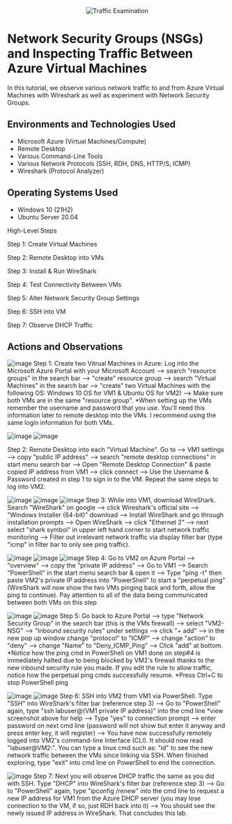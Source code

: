 <p align="center">
<img src="https://i.imgur.com/Ua7udoS.png" alt="Traffic Examination"/>
</p>

<h1>Network Security Groups (NSGs) and Inspecting Traffic Between Azure Virtual Machines</h1>
In this tutorial, we observe various network traffic to and from Azure Virtual Machines with Wireshark as well as experiment with Network Security Groups. <br />




<h2>Environments and Technologies Used</h2>

- Microsoft Azure (Virtual Machines/Compute)
- Remote Desktop
- Various Command-Line Tools
- Various Network Protocols (SSH, RDH, DNS, HTTP/S, ICMP)
- Wireshark (Protocol Analyzer)

<h2>Operating Systems Used </h2>

- Windows 10 (21H2)
- Ubuntu Server 20.04

High-Level Steps

Step 1: Create Virtual Machines

Step 2: Remote Desktop into VMs

Step 3: Install & Run WireShark

Step 4: Test Connectivity Between VMs

Step 5: Alter Network Security Group Settings

Step 6: SSH into VM

Step 7: Observe DHCP Traffic

<h2>Actions and Observations</h2>

![image](https://github.com/derekjonesaa/azure-network-protocols/assets/167825508/f3e6f991-d58f-4381-b421-cafa6792d9a1)
Step 1: Create two Vitrual Machines in Azure: Log into the Microsoft Azure Portal with your Microsoft Account --> search "resource groups" in the search bar --> "create" resource group --> search "Virtual Machines" in the search bar --> "create" two Virtual Machines with the following OS: Windows 10 OS for VM1 & Ubuntu OS for VM2) --> Make sure both VMs are in the same "resource group". *When setting up the VMs remember the username and password that you use. You'll need this information later to remote desktop into the VMs. I recommend using the same login information for both VMs.

![image](https://github.com/derekjonesaa/azure-network-protocols/assets/167825508/893878b4-b9ba-4553-9b62-073e8a650d85)
![image](https://github.com/derekjonesaa/azure-network-protocols/assets/167825508/22b054cc-0092-43a4-8343-d198ec1c4ab9)

Step 2: Remote Desktop into each "Virtual Machine". Go to --> VM1 settings --> copy "public IP address" --> search "remote desktop connections" in start menu search bar --> Open "Remote Desktop Connection" & paste copied IP address from VM1 --> click connect --> Use the Username & Password created in step 1 to sign in to the VM. Repeat the same steps to log into VM2.

![image](https://github.com/derekjonesaa/azure-network-protocols/assets/167825508/08b0bc8a-0eba-4726-9878-e6994d8a8c7f)
![image](https://github.com/derekjonesaa/azure-network-protocols/assets/167825508/46bfc651-685a-4e42-bf39-bc6f04502def)
![image](https://github.com/derekjonesaa/azure-network-protocols/assets/167825508/93e18a11-f84a-4447-9daa-c5acade2dc24)
Step 3: While into VM1, download WireShark. Search "WireShark" on google --> click Wireshark's official site --> "Windows Installer (64-bit)" download --> Install WireShark and go through installation prompts --> Open WireShark --> click "Ethernet 2" --> next select "shark symbol" in upper left hand corner to start network traffic monitoring --> Filter out irrelevant network traffic via display filter bar (type "icmp" in filter bar to only see ping traffic).

![image](https://github.com/derekjonesaa/azure-network-protocols/assets/167825508/149640dd-f95a-4641-a580-38d044a0d293)
![image](https://github.com/derekjonesaa/azure-network-protocols/assets/167825508/41cce259-0f88-46d9-856e-676ea4342a85)
![image](https://github.com/derekjonesaa/azure-network-protocols/assets/167825508/a7dd37fd-4956-42b4-a00c-4a9d94328ee1)
Step 4: Go to VM2 on Azure Portal --> "overview" --> copy the "private IP address" --> Go to VM1 --> Search "PowerShell" in the start menu search bar & open it --> Type "ping -t" then paste VM2's private IP address into "PowerShell" to start a "perpetual ping" (WireShark will now show the two VMs pinging back and forth, allow the ping to continue). Pay attention to all of the data being communicated between both VMs on this step

![image](https://github.com/derekjonesaa/azure-network-protocols/assets/167825508/303d45c0-4130-42f6-9796-5f3855a9c238)
![image](https://github.com/derekjonesaa/azure-network-protocols/assets/167825508/a425dd4e-09f6-4e54-ae03-1170ee992581)
Step 5: Go back to Azure Portal --> type "Network Security Group" in the search bar (this is the VMs firewall) --> select "VM2-NSG" --> "Inbound security rules" under settings --> click "+ add" --> in the new pop up window change "protocol" to "ICMP" --> change "action" to "deny" --> change "Name" to "Deny_ICMP_Ping" --> Click "add" at bottom. *Notice how the ping cmd in PowerShell on VM1 done on step#4 is immediately halted due to being blocked by VM2's firewall thanks to the new inbound security rule you made. If you edit the rule to allow traffic, notice how the perpetual ping cmds successfully resume. *Press Ctrl+C to stop PowerShell ping

![image](https://github.com/derekjonesaa/azure-network-protocols/assets/167825508/2b5fb868-8e80-4623-bc65-465f95acc86f)
![image](https://github.com/derekjonesaa/azure-network-protocols/assets/167825508/c594c451-b8f2-4790-b364-df299f6651ee)
Step 6: SSH into VM2 from VM1 via PowerShell. Type "SSH" into WireShark's filter bar (reference step 3) --> Go to "PowerShell" again, type "ssh labuser@(VM1 private IP address)" into the cmd line *view screenshot above for help --> Type "yes" to connection prompt --> enter password on next cmd line (password will not show but enter it anyway and press enter key, it will register) --> You have now successfully remotely logged into VM2's command-line Interface (CLI). It should now read "labuser@VM2:". You can type a linux cmd such as: "id" to see the new network traffic between the VMs since linking via SSH. When finished exploring, type "exit" into cmd line on PowerShell to end the connection.

![image](https://github.com/derekjonesaa/azure-network-protocols/assets/167825508/d31c7931-cac3-4f60-996c-ad87a9ab542d)
Step 7: Next you will observe DHCP traffic the same as you did with SSH. Type "DHCP" into WireShark's filter bar (reference step 3) --> Go to "PowerShell" again, type "ipconfig /renew" into the cmd line to request a new IP address for VM1 from the Azure DHCP server (you may lose connection to the VM, if so, just RDH back into it) --> You should see the newly issued IP address in WireShark. That concludes this lab.
